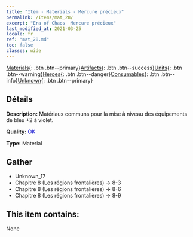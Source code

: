 ```yaml
---
title: "Item - Materials - Mercure précieux"
permalink: /Items/mat_28/
excerpt: "Era of Chaos  Mercure précieux"
last_modified_at: 2021-03-25
locale: fr
ref: "mat_28.md"
toc: false
classes: wide
---
```

 [Materials](/fr/Items/){: .btn .btn--primary}[Artifacts](/fr/Items/Artifacts/){: .btn .btn--success}[Units](/fr/Items/Units/){: .btn .btn--warning}[Heroes](/fr/Items/Heroes/){: .btn .btn--danger}[Consumables](/fr/Items/Consumables/){: .btn .btn--info}[Unknown](/fr/Items/Unknown/){: .btn .btn--primary}

## Détails
 **Description:** Matériaux communs pour la mise à niveau des équipements de bleu +2 à violet.

 **Quality:** <span style="color: #0000CD">OK</span>

 **Type:** Material

## Gather

*    Unknown_17 
*    Chapitre 8 (Les régions frontalières) -> 8-3 
*    Chapitre 8 (Les régions frontalières) -> 8-6 
*    Chapitre 8 (Les régions frontalières) -> 8-9 

## This item contains:

  None

